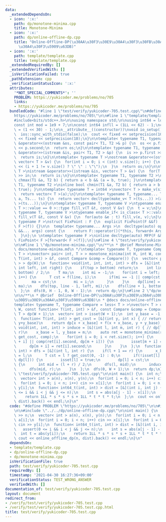 ```yaml
---
data:
  _extendedDependsOn:
  - icon: ':x:'
    path: dp/monotone-minima.cpp
    title: Monotone-Minima
  - icon: ':x:'
    path: dp/online-offline-dp.cpp
    title: "Online-Offline-DP(\u30AA\u30F3\u30E9\u30A4\u30F3\u30FB\u30AA\u30D5\u30E9\
      \u30A4\u30F3\u5909\u63DB)"
  - icon: ':x:'
    path: template/template.cpp
    title: template/template.cpp
  _extendedRequiredBy: []
  _extendedVerifiedWith: []
  _isVerificationFailed: true
  _pathExtension: cpp
  _verificationStatusIcon: ':x:'
  attributes:
    '*NOT_SPECIAL_COMMENTS*': ''
    PROBLEM: https://yukicoder.me/problems/no/705
    links:
    - https://yukicoder.me/problems/no/705
  bundledCode: "#line 1 \"test/verify/yukicoder-705.test.cpp\"\n#define PROBLEM \"\
    https://yukicoder.me/problems/no/705\"\n\n#line 1 \"template/template.cpp\"\n\
    #include<bits/stdc++.h>\n\nusing namespace std;\n\nusing int64 = long long;\n\
    const int mod = 1e9 + 7;\n\nconst int64 infll = (1LL << 62) - 1;\nconst int inf\
    \ = (1 << 30) - 1;\n\n__attribute__((constructor))\nvoid io_setup() {\n  cin.tie(nullptr);\n\
    \  ios::sync_with_stdio(false);\n  cout << fixed << setprecision(10);\n  cerr\
    \ << fixed << setprecision(10);\n}\n\ntemplate< typename T1, typename T2 >\nostream\
    \ &operator<<(ostream &os, const pair< T1, T2 >& p) {\n  os << p.first << \" \"\
    \ << p.second;\n  return os;\n}\n\ntemplate< typename T1, typename T2 >\nistream\
    \ &operator>>(istream &is, pair< T1, T2 > &p) {\n  is >> p.first >> p.second;\n\
    \  return is;\n}\n\ntemplate< typename T >\nostream &operator<<(ostream &os, const\
    \ vector< T > &v) {\n  for(int i = 0; i < (int) v.size(); i++) {\n    os << v[i]\
    \ << (i + 1 != v.size() ? \" \" : \"\");\n  }\n  return os;\n}\n\ntemplate< typename\
    \ T >\nistream &operator>>(istream &is, vector< T > &v) {\n  for(T &in : v) is\
    \ >> in;\n  return is;\n}\n\ntemplate< typename T1, typename T2 >\ninline bool\
    \ chmax(T1 &a, T2 b) { return a < b && (a = b, true); }\n\ntemplate< typename\
    \ T1, typename T2 >\ninline bool chmin(T1 &a, T2 b) { return a > b && (a = b,\
    \ true); }\n\ntemplate< typename T = int64 >\nvector< T > make_v(size_t a) {\n\
    \  return vector< T >(a);\n}\n\ntemplate< typename T, typename... Ts >\nauto make_v(size_t\
    \ a, Ts... ts) {\n  return vector< decltype(make_v< T >(ts...)) >(a, make_v< T\
    \ >(ts...));\n}\n\ntemplate< typename T, typename V >\ntypename enable_if< is_class<\
    \ T >::value == 0 >::type fill_v(T &t, const V &v) {\n  t = v;\n}\n\ntemplate<\
    \ typename T, typename V >\ntypename enable_if< is_class< T >::value != 0 >::type\
    \ fill_v(T &t, const V &v) {\n  for(auto &e : t) fill_v(e, v);\n}\n\ntemplate<\
    \ typename F >\nstruct FixPoint : F {\n  explicit FixPoint(F &&f) : F(forward<\
    \ F >(f)) {}\n\n  template< typename... Args >\n  decltype(auto) operator()(Args\
    \ &&... args) const {\n    return F::operator()(*this, forward< Args >(args)...);\n\
    \  }\n};\n \ntemplate< typename F >\ninline decltype(auto) MFP(F &&f) {\n  return\
    \ FixPoint< F >{forward< F >(f)};\n}\n#line 4 \"test/verify/yukicoder-705.test.cpp\"\
    \n\n#line 1 \"dp/monotone-minima.cpp\"\n/**\n * @brief Monotone-Minima\n * @docs\
    \ docs/monotone-minima.md\n */\ntemplate< typename T, typename Compare = less<\
    \ T > >\nvector< pair< int, T > > monotone_minima(int H, int W, const function<\
    \ T(int, int) > &f, const Compare &comp = Compare()) {\n  vector< pair< int, T\
    \ > > dp(H);\n  function< void(int, int, int, int) > dfs = [&](int top, int bottom,\
    \ int left, int right) {\n    if(top > bottom) return;\n    int line = (top +\
    \ bottom) / 2;\n    T ma;\n    int mi = -1;\n    for(int i = left; i <= right;\
    \ i++) {\n      T cst = f(line, i);\n      if(mi == -1 || comp(cst, ma)) {\n \
    \       ma = cst;\n        mi = i;\n      }\n    }\n    dp[line] = make_pair(mi,\
    \ ma);\n    dfs(top, line - 1, left, mi);\n    dfs(line + 1, bottom, mi, right);\n\
    \  };\n  dfs(0, H - 1, 0, W - 1);\n  return dp;\n}\n#line 2 \"dp/online-offline-dp.cpp\"\
    \n\n/**\n * @brief  Online-Offline-DP(\u30AA\u30F3\u30E9\u30A4\u30F3\u30FB\u30AA\
    \u30D5\u30E9\u30A4\u30F3\u5909\u63DB)\n * @docs docs/online-offline-dp.md\n */\n\
    template< typename T, typename Compare = less< T > >\nvector< T > online_offline_dp(int\
    \ W, const function< T(int, int) > &f, const Compare &comp = Compare()) {\n  vector<\
    \ T > dp(W + 1);\n  vector< int > isset(W + 1);\n  int y_base = -1, x_base = -1;\n\
    \  function< T(int, int) > get_cost = [&](int y, int x) { // return dp[0, x+x_base)+f[x+x_base,\
    \ y+y_base)\n    return dp[x + x_base] + f(x + x_base, y + y_base);\n  };\n  function<\
    \ void(int, int, int) > induce = [&](int l, int m, int r) { // dp[l, m) -> dp[m,\
    \ r)\n    x_base = l, y_base = m;\n    auto ret = monotone_minima(r - m, m - l,\
    \ get_cost, comp);\n    for(int i = 0; i < ret.size(); i++) {\n      if(!isset[m\
    \ + i] || comp(ret[i].second, dp[m + i])) {\n        isset[m + i] = true;\n  \
    \      dp[m + i] = ret[i].second;\n      }\n    }\n  };\n  function< void(int,\
    \ int) > dfs = [&](int l, int r) {\n    if(l + 1 == r) {\n      x_base = l, y_base\
    \ = l;\n      T cst = l ? get_cost(0, -1) : 0;\n      if(!isset[l] || comp(cst,\
    \ dp[l])) {\n        isset[l] = true;\n        dp[l] = cst;\n      }\n    } else\
    \ {\n      int mid = (l + r) / 2;\n      dfs(l, mid);\n      induce(l, mid, r);\n\
    \      dfs(mid, r);\n    }\n  };\n  dfs(0, W + 1);\n  return dp;\n};\n#line 6\
    \ \"test/verify/yukicoder-705.test.cpp\"\n\nint main() {\n  int n;\n  cin >> n;\n\
    \  vector< int > a(n), x(n), y(n);\n  for(int i = 0; i < n; i++) cin >> a[i];\n\
    \  for(int i = 0; i < n; i++) cin >> x[i];\n  for(int i = 0; i < n; i++) cin >>\
    \ y[i];\n  function< int64_t(int, int) > dist = [&](int i, int j) {\n    assert(0\
    \ <= i && i < j && j <= n);\n    int s = abs(a[j - 1] - x[i]);\n    int t = abs(y[i]);\n\
    \    return 1LL * s * s * s + 1LL * t * t * t;\n  };\n  cout << online_offline_dp(n,\
    \ dist).back() << endl;\n}\n"
  code: "#define PROBLEM \"https://yukicoder.me/problems/no/705\"\n\n#include \"../../template/template.cpp\"\
    \n\n#include \"../../dp/online-offline-dp.cpp\"\n\nint main() {\n  int n;\n  cin\
    \ >> n;\n  vector< int > a(n), x(n), y(n);\n  for(int i = 0; i < n; i++) cin >>\
    \ a[i];\n  for(int i = 0; i < n; i++) cin >> x[i];\n  for(int i = 0; i < n; i++)\
    \ cin >> y[i];\n  function< int64_t(int, int) > dist = [&](int i, int j) {\n \
    \   assert(0 <= i && i < j && j <= n);\n    int s = abs(a[j - 1] - x[i]);\n  \
    \  int t = abs(y[i]);\n    return 1LL * s * s * s + 1LL * t * t * t;\n  };\n \
    \ cout << online_offline_dp(n, dist).back() << endl;\n}\n"
  dependsOn:
  - template/template.cpp
  - dp/online-offline-dp.cpp
  - dp/monotone-minima.cpp
  isVerificationFile: true
  path: test/verify/yukicoder-705.test.cpp
  requiredBy: []
  timestamp: '2021-04-30 16:27:36+09:00'
  verificationStatus: TEST_WRONG_ANSWER
  verifiedWith: []
documentation_of: test/verify/yukicoder-705.test.cpp
layout: document
redirect_from:
- /verify/test/verify/yukicoder-705.test.cpp
- /verify/test/verify/yukicoder-705.test.cpp.html
title: test/verify/yukicoder-705.test.cpp
---
```

